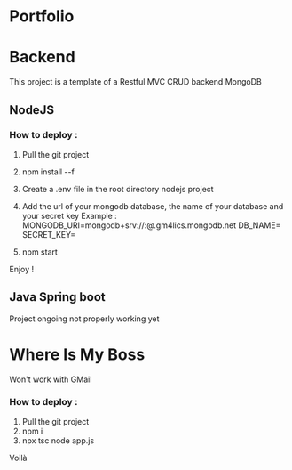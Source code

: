 # Portfolio

# Backend
This project is a template of a Restful MVC CRUD backend MongoDB

## NodeJS

### How to deploy :
1. Pull the git project
2. npm install --f
3. Create a .env file in the root directory nodejs project
4. Add the url of your mongodb database, the name of your database and your secret key
   Example :
             MONGODB_URI=mongodb+srv://<USERNAME>:<PASSWORD>@<DB>.gm4lics.mongodb.net
             DB_NAME=<DATABASENAME>
             SECRET_KEY=<CREATEYOUROWNKEY>

5. npm start

Enjoy !


             
## Java Spring boot 
Project ongoing not properly working yet

# Where Is My Boss
Won't work with GMail

### How to deploy :
1. Pull the git project
2. npm i
3. npx tsc
node app.js

Voilà 
